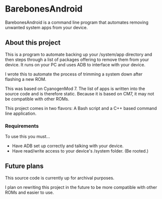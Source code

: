 BarebonesAndroid
=============

BarebonesAndroid is a command line program that automates removing unwanted system apps from your device.

About this project
------------

This is a program to automate backing up your /system/app directory and then steps through a list of packages offering to remove them from your device. It runs on your PC and uses ADB to interface with your device.

I wrote this to automate the process of trimming a system down after flashing a new ROM.

This was based on CyanogenMod 7.  The list of apps is written into the source code and is therefore static.  Because it is based on CM7, it may not be compatible with other ROMs.

This project comes in two flavors: A Bash script and a C++ based command line application.

### Requirements

To use this you must...

* Have ADB set up correctly and talking with your device.
* Have read/write access to your device's /system folder. (Be rooted.)

Future plans
------------

This source code is currently up for archival purposes.

I plan on rewriting this project in the future to be more compatible with other ROMs and easier to use.